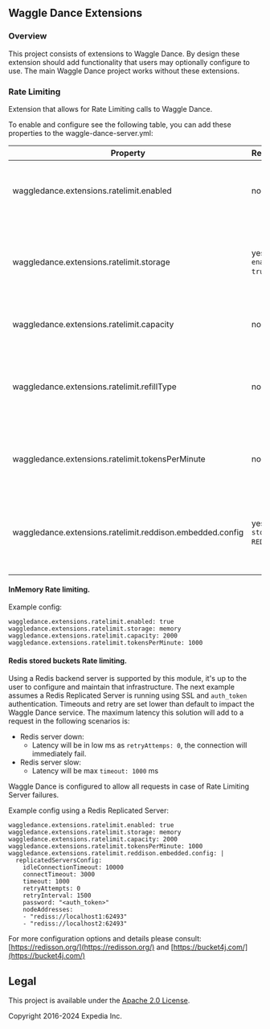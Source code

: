 ## Waggle Dance Extensions

### Overview
This project consists of extensions to Waggle Dance. By design these extension should add functionality that users may optionally configure to use. 
The main Waggle Dance project works without these extensions.

### Rate Limiting

Extension that allows for Rate Limiting calls to Waggle Dance.

To enable and configure see the following table, you can add these properties to the waggle-dance-server.yml:

  | Property | Required | Description |
  | --- | --- | --- |
  | waggledance.extensions.ratelimit.enabled | no | Whether the rate limiting extension is enabled. Default is `false` |
  | waggledance.extensions.ratelimit.storage | yes (if `enabled: true`) | The storage backend for the rate limiter, possible values `MEMORY` or `REDIS` |
  | waggledance.extensions.ratelimit.capacity | no | The capacity of the bucket. Default `2000` |
  | waggledance.extensions.ratelimit.refillType | no | The refill type, possible values `GREEDY` or `INTERVALLY`. Default is `GREEDY` |
  | waggledance.extensions.ratelimit.tokensPerMinute | no | The number of tokens to add to the bucket per minute. Default `1000` |
  | waggledance.extensions.ratelimit.reddison.embedded.config | yes (if `storage: REDIS`) | The configuration for Redisson client, can be added in a similar way as described [here](https://github.com/redisson/redisson/tree/master/redisson-spring-boot-starter#2-add-settings-into-applicationsettings-file) |

#### InMemory Rate limiting.

Example config:

```
waggledance.extensions.ratelimit.enabled: true
waggledance.extensions.ratelimit.storage: memory
waggledance.extensions.ratelimit.capacity: 2000
waggledance.extensions.ratelimit.tokensPerMinute: 1000
```

#### Redis stored buckets Rate limiting.

Using a Redis backend server is supported by this module, it's up to the user to configure and maintain that infrastructure. 
The next example assumes a Redis Replicated Server is running using SSL and `auth_token` authentication.
Timeouts and retry are set lower than default to impact the Waggle Dance service. 
The maximum latency this solution will add to a request in the following scenarios is: 
* Redis server down:
    * Latency will be in low ms as `retryAttemps: 0`, the connection will immediately fail.
* Redis server slow:
    * Latency will be max `timeout: 1000` ms
 
Waggle Dance is configured to allow all requests in case of Rate Limiting Server failures.

Example config using a Redis Replicated Server:

```
waggledance.extensions.ratelimit.enabled: true
waggledance.extensions.ratelimit.storage: memory
waggledance.extensions.ratelimit.capacity: 2000
waggledance.extensions.ratelimit.tokensPerMinute: 1000
waggledance.extensions.ratelimit.reddison.embedded.config: |
  replicatedServersConfig:
    idleConnectionTimeout: 10000
    connectTimeout: 3000
    timeout: 1000
    retryAttempts: 0
    retryInterval: 1500
    password: "<auth_token>"
    nodeAddresses:
    - "rediss://localhost1:62493"
    - "rediss://localhost2:62493"
```

For more configuration options and details please consult: [https://redisson.org/](https://redisson.org/) and [https://bucket4j.com/](https://bucket4j.com/)


## Legal
This project is available under the [Apache 2.0 License](http://www.apache.org/licenses/LICENSE-2.0.html).

Copyright 2016-2024 Expedia Inc.
